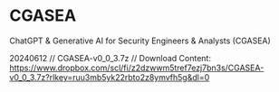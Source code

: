 # CGASEA
ChatGPT &amp; Generative AI for Security Engineers &amp; Analysts (CGASEA)

20240612 // CGASEA-v0_0_3.7z // Download Content: https://www.dropbox.com/scl/fi/z2dzwwm5tref7ezj7bn3s/CGASEA-v0_0_3.7z?rlkey=ruu3mb5yk22rbto2z8ymvfh5g&dl=0
